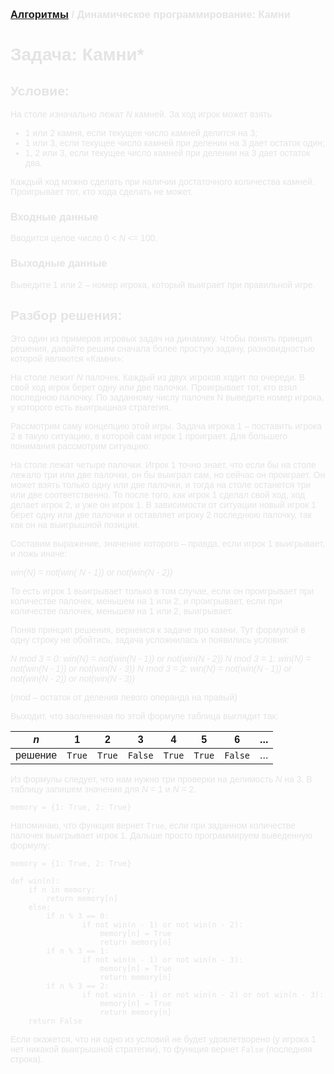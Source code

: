 <span style="color: #E5E4E4; font-family: Helvetica;">

### [Алгоритмы](README.md) / Динамическое программирование: Камни

# **Задача: Камни***
 
## **Условие:**
 
На столе изначально лежат *N* камней. За ход игрок может взять

* 1 или 2 камня, если текущее число камней делится на 3;
* 1 или 3, если текущее число камней при делении на 3 дает остаток один;
* 1, 2 или 3, если текущее число камней при делении на 3 дает остаток два.

Каждый ход можно сделать при наличии достаточного количества камней. Проигрывает тот, кто хода сделать не может.

### **Входные данные**

Вводится целое число 0 < *N* <= 100.

### **Выходные данные**

Выведите 1 или 2 – номер игрока, который выиграет при правильной игре.

## **Разбор решения:**
 
Это один из примеров игровых задач на динамику. Чтобы понять принцип решения, давайте решим сначала более простую задачу, разновидностью которой являются «Камни»:
 
На столе лежит *N* палочек. Каждый из двух игроков ходит по очереди. В свой ход игрок берет одну или две палочки. Проигрывает тот, кто взял последнюю палочку. По заданному числу палочек N выведите номер игрока, у которого есть выигрышная стратегия.
 
Рассмотрим саму концепцию этой игры. Задача игрока 1 – поставить игрока 2 в такую ситуацию, в которой сам игрок 1 проиграет. Для большего понимания рассмотрим ситуацию:
 
На столе лежат четыре палочки. Игрок 1 точно знает, что если бы на столе лежало три или две палочки, он бы выиграл сам, но сейчас он проиграет. Он может взять только одну или две палочки, и тогда на столе останется три или две соответственно. То после того, как игрок 1 сделал свой ход, ход делает игрок 2, и уже он игрок 1. В зависимости от ситуации новый игрок 1 берет одну или две палочки и оставляет игроку 2 последнюю палочку, так как он на выигрышной позиции.
 
Составим выражение, значение которого – правда, если игрок 1 выигрывает, и ложь иначе:
 
*win(N) = not(win( N - 1)) or not(win(N - 2))*
 
То есть игрок 1 выигрывает только в том случае, если он проигрывает при количестве палочек, меньшем на 1 или 2, и проигрывает, если при количестве палочек, меньшем на 1 или 2, выигрывает. 
 
Поняв принцип решения, вернемся к задаче про камни. Тут формулой в одну строку не обойтись, задача усложнилась и появились условия:
 
*N mod 3 = 0: win(N) = not(win(N - 1)) or not(win(N - 2))*
*N mod 3 = 1: win(N) = not(win(N - 1)) or not(win(N - 3))*
*N mod 3 = 2: win(N) = not(win(N - 1)) or not(win(N - 2)) or not(win(N - 3))*
 
(*mod* – остаток от деления левого операнда на правый)

Выходит, что заолненная по этой формуле таблица выглядит так:

| *n*     |   1    |    2   |    3    |    4   |    5   |     6   | ... |
|---------|--------|--------|---------|--------|--------|---------|-----|
| решение | `True` | `True` | `False` | `True` | `True` | `False` | ... |
 
Из формулы следует, что нам нужно три проверки на делимость *N* на 3. В таблицу запишем значения для *N* = 1 и *N* = 2.
 
    memory = {1: True, 2: True}
 
Напоминаю, что функция вернет `True`, если при заданном количестве палочек выигрывает игрок 1. Дальше просто программируем выведенную формулу:
 
    memory = {1: True, 2: True}
    
    def win(n):
        if n in memory:
            return memory[n]
        else:
            if n % 3 == 0:
                    if not win(n - 1) or not win(n - 2):
                        memory[n] = True
                        return memory[n]
            if n % 3 == 1:
                    if not win(n - 1) or not win(n - 3):
                        memory[n] = True
                        return memory[n]
            if n % 3 == 2:
                    if not win(n - 1) or not win(n - 2) or not win(n - 3):
                        memory[n] = True
                        return memory[n]
        return False
 
Если окажется, что ни одно из условий не будет удовлетворено (у игрока 1 нет никакой выигрышной стратегии), то функция вернет `False` (последняя строка).

</span>
